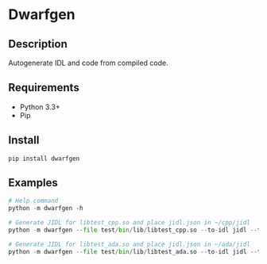 # Dwarfgen

## Description
Autogenerate IDL and code from compiled code.

## Requirements

* Python 3.3+
* Pip


## Install

```
pip install dwarfgen
```

## Examples

``` python
# Help command
python -m dwarfgen -h
```

``` python
# Generate JIDL for libtest_cpp.so and place jidl.json in ~/cpp/jidl
python -m dwarfgen --file test/bin/lib/libtest_cpp.so --to-idl jidl --to-idl-dest ~/cpp/jidl
```

``` python
# Generate JIDL for libtest_ada.so and place jidl.json in ~/ada/jidl
python -m dwarfgen --file test/bin/lib/libtest_ada.so --to-idl jidl --to-idl-dest ~/ada/jidl
```

